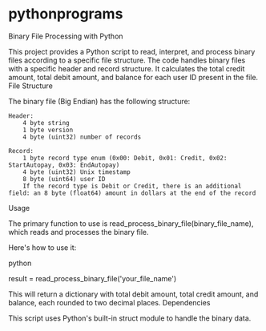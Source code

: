 # pythonprograms

Binary File Processing with Python

This project provides a Python script to read, interpret, and process binary files according to a specific file structure. The code handles binary files with a specific header and record structure. It calculates the total credit amount, total debit amount, and balance for each user ID present in the file.
File Structure

The binary file (Big Endian) has the following structure:

    Header:
        4 byte string 
        1 byte version
        4 byte (uint32) number of records

    Record:
        1 byte record type enum (0x00: Debit, 0x01: Credit, 0x02: StartAutopay, 0x03: EndAutopay)
        4 byte (uint32) Unix timestamp
        8 byte (uint64) user ID
        If the record type is Debit or Credit, there is an additional field: an 8 byte (float64) amount in dollars at the end of the record

Usage

The primary function to use is read_process_binary_file(binary_file_name), which reads and processes the binary file.

Here's how to use it:

python

result = read_process_binary_file('your_file_name')

This will return a dictionary with total debit amount, total credit amount, and balance, each rounded to two decimal places.
Dependencies

This script uses Python's built-in struct module to handle the binary data.

